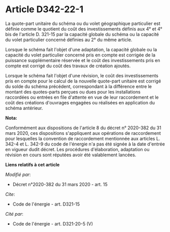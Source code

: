 # Article D342-22-1

La quote-part unitaire du schéma ou du volet géographique particulier est définie comme le quotient du coût des
investissements définis aux 4° et 4° bis de l'article D. 321-15 par la capacité globale du schéma ou la capacité du volet
particulier concerné définies au 2° du même article.

Lorsque le schéma fait l'objet d'une adaptation, la capacité globale ou la capacité du volet particulier concerné pris en
compte est corrigée de la puissance supplémentaire réservée et le coût des investissements pris en compte est corrigé du coût
des travaux de création ajoutés.

Lorsque le schéma fait l'objet d'une révision, le coût des investissements pris en compte pour le calcul de la nouvelle
quote-part unitaire est corrigé du solde du schéma précédent, correspondant à la différence entre le montant des quotes-parts
perçues ou dues pour les installations raccordées ou entrées en file d'attente en vue de leur raccordement et le coût des
créations d'ouvrages engagées ou réalisées en application du schéma antérieur.

**Nota:**

Conformément aux dispositions de l'article 8 du décret n° 2020-382 du 31 mars 2020, ces dispositions s'appliquent aux
opérations de raccordement pour lesquelles la convention de raccordement mentionnée aux articles L. 342-4 et L. 342-9 du code
de l'énergie n'a pas été signée à la date d'entrée en vigueur dudit décret. Les procédures d'élaboration, adaptation ou
révision en cours sont réputées avoir été valablement lancées.

**Liens relatifs à cet article**

_Modifié par_:

  - Décret n°2020-382 du 31 mars 2020 - art. 15

_Cite_:

  - Code de l'énergie - art. D321-15

_Cité par_:

  - Code de l'énergie - art. D321-20-5 (V)
